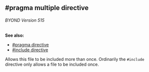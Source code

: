 ## #pragma multiple directive 
###### BYOND Version 515
**See also:**
*   [#pragma directive](/ref/DM/preprocessor/pragma.md) 
*   [#include directive](/ref/DM/preprocessor/include.md) 

Allows this file to be included more than once. Ordinarily the
`#include` directive only allows a file to be included once.